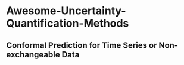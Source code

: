 # Awesome-Uncertainty-Quantification-Methods

## Conformal Prediction for Time Series or Non-exchangeable Data
